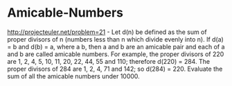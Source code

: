 Amicable-Numbers
================

http://projecteuler.net/problem=21  -  Let d(n) be defined as the sum of proper divisors of n (numbers less than n which divide evenly into n). If d(a) = b and d(b) = a, where a  b, then a and b are an amicable pair and each of a and b are called amicable numbers.  For example, the proper divisors of 220 are 1, 2, 4, 5, 10, 11, 20, 22, 44, 55 and 110; therefore d(220) = 284. The proper divisors of 284 are 1, 2, 4, 71 and 142; so d(284) = 220.  Evaluate the sum of all the amicable numbers under 10000.